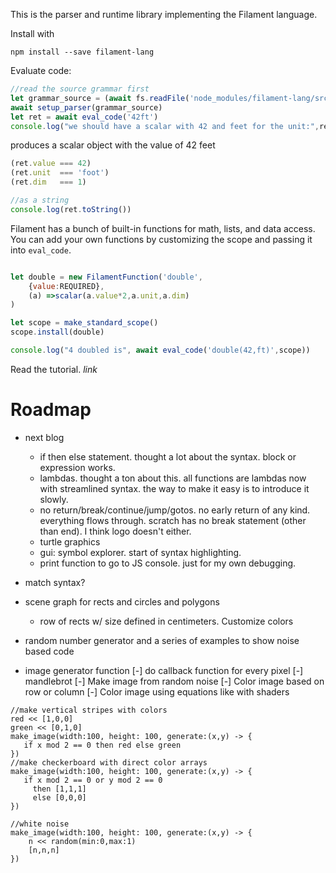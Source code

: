This is the parser and runtime library implementing the Filament language.


Install with 

```shell
npm install --save filament-lang
```

Evaluate code:

```javascript
//read the source grammar first
let grammar_source = (await fs.readFile('node_modules/filament-lang/src/filament.ohm')).toString();
await setup_parser(grammar_source)
let ret = await eval_code('42ft')
console.log("we should have a scalar with 42 and feet for the unit:",ret)
```

produces a scalar object with the value of 42 feet

```javascript
(ret.value === 42)
(ret.unit  === 'foot')
(ret.dim   === 1)

//as a string
console.log(ret.toString())
```

Filament has a bunch of built-in functions for math, lists, and data access. You can add your own functions
by customizing the scope and passing it into `eval_code`.

```javascript

let double = new FilamentFunction('double',
    {value:REQUIRED},
    (a) =>scalar(a.value*2,a.unit,a.dim)
)

let scope = make_standard_scope()
scope.install(double)

console.log("4 doubled is", await eval_code('double(42,ft)',scope))
```

Read the tutorial. *link*


# Roadmap

* next blog
  * if then else statement. thought a lot about the syntax. block or expression works.
  * lambdas. thought a ton about this. all functions are lambdas now with streamlined syntax. the way to make it easy is to introduce it slowly.
  * no return/break/continue/jump/gotos. no early return of any kind. everything flows through. scratch has no break statement (other than end). I think logo doesn't either. 
  * turtle graphics
  * gui: symbol explorer. start of syntax highlighting.
  * print function to go to JS console. just for my own debugging.

* match syntax?
* scene graph for rects and circles and polygons
  * row of rects w/ size defined in centimeters. Customize colors
* random number generator and a series of examples to show noise based code
* image generator function
    [-] do callback function for every pixel
    [-] mandlebrot
    [-] Make image from random noise
    [-] Color image based on row or column
    [-] Color image using equations like with shaders
  


```filament
//make vertical stripes with colors
red << [1,0,0]
green << [0,1,0]
make_image(width:100, height: 100, generate:(x,y) -> {
   if x mod 2 == 0 then red else green
})
//make checkerboard with direct color arrays
make_image(width:100, height: 100, generate:(x,y) -> {
   if x mod 2 == 0 or y mod 2 == 0 
     then [1,1,1]
     else [0,0,0]
})

//white noise
make_image(width:100, height: 100, generate:(x,y) -> {
    n << random(min:0,max:1)
    [n,n,n]
})
```



